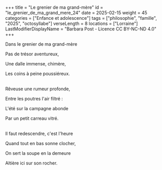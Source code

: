 +++
title = "Le grenier de ma grand-mère"
id = "le_grenier_de_ma_grand_mere_24"
date = 2025-02-15
weight = 45
categories = ["Enfance et adolescence"]
tags = ["philosophie", "famille", "2025", "octosyllabe"]
verseLength = 8
locations = ["Lorraine"]
LastModifierDisplayName = "Barbara Post - Licence CC BY-NC-ND 4.0"
+++

Dans le grenier de ma grand-mère

Pas de trésor aventureux,

Une dalle immense, chimère,

Les coins à peine poussiéreux.

 \
Rêveuse une rumeur profonde,

Entre les poutres l'air filtré :

L'été sur la campagne abonde

Par un petit carreau vitré.

 \
Il faut redescendre, c'est l'heure

Quand tout en bas sonne clocher,

On sert la soupe en la demeure

Altière ici sur son rocher.

